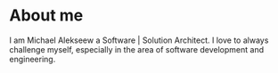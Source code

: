 # About me

I am Michael Alekseew a Software | Solution Architect. I love to always challenge myself, especially in the area of software development and engineering.
